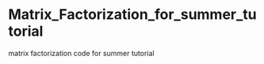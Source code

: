 Matrix_Factorization_for_summer_tutorial
========================================

matrix factorization code for summer tutorial
